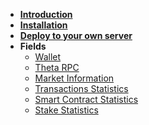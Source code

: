 <!-- docs/_sidebar.md -->

* [**Introduction**](introduction)
* [**Installation**](installation)
* [**Deploy to your own server**](node-deploy)
* **Fields**
   * [Wallet](wallet)
   * [Theta RPC](theta-rpc) 
   * [Market Information](market-information)
   * [Transactions Statistics](transaction-statistics)
   * [Smart Contract Statistics](smart-contract-statistics)
   * [Stake Statistics](stake-statistics)
